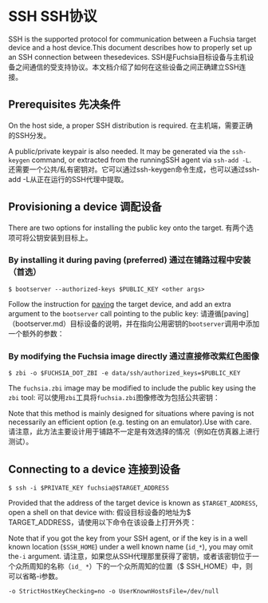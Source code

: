  
# SSH  SSH协议 

SSH is the supported protocol for communication between a Fuchsia target device and a host device.This document describes how to properly set up an SSH connection between thesedevices. SSH是Fuchsia目标设备与主机设备之间通信的受支持协议。本文档介绍了如何在这些设备之间正确建立SSH连接。

 
## Prerequisites  先决条件 

On the host side, a proper SSH distribution is required.  在主机端，需要正确的SSH分发。

A public/private keypair is also needed. It may be generated via the `ssh-keygen` command, or extracted from the runningSSH agent via `ssh-add -L`. 还需要一个公共/私有密钥对。它可以通过ssh-keygen命令生成，也可以通过ssh-add -L从正在运行的SSH代理中提取。

 
## Provisioning a device  调配设备 

There are two options for installing the public key onto the target.  有两个选项可将公钥安装到目标上。

 
### By installing it during paving (preferred)  通过在铺路过程中安装（首选） 

```
$ bootserver --authorized-keys $PUBLIC_KEY <other args>
```
Follow the instruction for [paving](bootserver.md) the target device, and add an extra argument to the `bootserver` call pointing to the public key: 请遵循[paving]（bootserver.md）目标设备的说明，并在指向公用密钥的`bootserver`调用中添加一个额外的参数：

 
### By modifying the Fuchsia image directly  通过直接修改紫红色图像 

```
$ zbi -o $FUCHSIA_DOT_ZBI -e data/ssh/authorized_keys=$PUBLIC_KEY
```
The `fuchsia.zbi` image may be modified to include the public key using the `zbi` tool: 可以使用`zbi`工具将`fuchsia.zbi`图像修改为包括公共密钥：

Note that this method is mainly designed for situations where paving is not necessarily an efficient option (e.g. testing on an emulator).Use with care. 请注意，此方法主要设计用于铺路不一定是有效选择的情况（例如在仿真器上进行测试）。

 
## Connecting to a device  连接到设备 

```
$ ssh -i $PRIVATE_KEY fuchsia@$TARGET_ADDRESS
```
Provided that the address of the target device is known as `$TARGET_ADDRESS`, open a shell on that device with: 假设目标设备的地址为$ TARGET_ADDRESS，请使用以下命令在该设备上打开外壳：

Note that if you got the key from your SSH agent, or if the key is in a well known location (`$SSH_HOME`) under a well known name (`id_*`), you may omit the`-i` argument. 请注意，如果您从SSH代理那里获得了密钥，或者该密钥位于一个众所周知的名称（`id_ *`）下的一个众所周知的位置（$ SSH_HOME）中，则可以省略-i参数。

```
-o StrictHostKeyChecking=no -o UserKnownHostsFile=/dev/null
```
